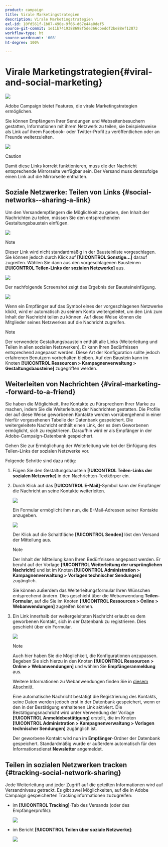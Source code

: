 ```yaml
---
product: campaign
title: Virale Marketingstrategien
description: Virale Marketingstrategien
exl-id: 10fd561f-1b07-490e-9f66-d67e44a0def5
source-git-commit: 1e11b7419388698f5de366cbeddf2be88ef12873
workflow-type: ht
source-wordcount: '608'
ht-degree: 100%

---
```


# Virale Marketingstrategien{#viral-and-social-marketing}

![](../../assets/common.svg)

Adobe Campaign bietet Features, die virale Marketingstrategien ermöglichen.

Sie können Empfängern Ihrer Sendungen und Webseitenbesuchern gestatten, Informationen mit ihrem Netzwerk zu teilen, sie beispielsweise als Link auf ihrem Facebook- oder Twitter-Profil zu veröffentlichen oder an Freunde weiterzuleiten.

![](assets/s_ncs_user_viral_icons.png)

>[!CAUTION]
>
>Damit diese Links korrekt funktionieren, muss die der Nachricht entsprechende Mirrorseite verfügbar sein. Der Versand muss demzufolge einen Link auf die Mirrorseite enthalten.

## Soziale Netzwerke: Teilen von Links {#social-networks--sharing-a-link}

Um den Versandempfängern die Möglichkeit zu geben, den Inhalt der Nachrichten zu teilen, müssen Sie den entsprechenden Gestaltungsbaustein einfügen.

![](assets/s_ncs_user_viral_add_link.png)

>[!NOTE]
>
>Dieser Link wird nicht standardmäßig in der Bausteinliste vorgeschlagen. Sie können jedoch durch Klick auf **[!UICONTROL Sonstige...]** darauf zugreifen. Wählen Sie dann aus den vorgeschlagenen Bausteinen **[!UICONTROL Teilen-Links der sozialen Netzwerke]** aus.

![](assets/s_ncs_user_viral_add_link_via_others.png)

Der nachfolgende Screenshot zeigt das Ergebnis der Bausteineinfügung.

![](assets/s_ncs_user_viral_add_link_rendering.png)

Wenn ein Empfänger auf das Symbol eines der vorgeschlagenen Netzwerke klickt, wird er automatisch zu seinem Konto weitergeleitet, um den Link zum Inhalt der Nachricht teilen zu können. Auf diese Weise können die Mitglieder seines Netzwerkes auf die Nachricht zugreifen.

>[!NOTE]
>
>Der verwendete Gestaltungsbaustein enthält alle Links (Weiterleitung und Teilen in allen sozialen Netzwerken). Er kann Ihren Bedürfnissen entsprechend angepasst werden. Diese Art der Konfiguration sollte jedoch erfahrenen Benutzern vorbehalten bleiben. Auf den Baustein kann im Knoten **[!UICONTROL Ressourcen > Kampagnenverwaltung > Gestaltungsbausteine]** zugegriffen werden.

## Weiterleiten von Nachrichten {#viral-marketing--forward-to-a-friend}

Sie haben die Möglichkeit, Ihre Kontakte zu Fürsprechern Ihrer Marke zu machen, indem Sie die Weiterleitung der Nachrichten gestatten. Die Profile der auf diese Weise geworbenen Kontakte werden vorrübergehend in einer hierfür vorgesehenen Tabelle der Datenbank gespeichert. Die weitergeleitete Nachricht enthält einen Link, der es dem Geworbenen ermöglicht, sich zu registrieren. Daraufhin wird er als Empfänger in der Adobe-Campaign-Datenbank gespeichert.

Gehen Sie zur Ermöglichung der Weiterleitung wie bei der Einfügung des Teilen-Links der sozialen Netzwerke vor.

Folgende Schritte sind dazu nötig:

1. Fügen Sie den Gestaltungsbaustein **[!UICONTROL Teilen-Links der sozialen Netzwerke]** in den Nachrichten-Textkörper ein.
1. Durch Klick auf das **[!UICONTROL E-Mail]**-Symbol kann der Empfänger die Nachricht an seine Kontakte weiterleiten.

   ![](assets/s_ncs_user_viral_email_link.png)

   Ein Formular ermöglicht ihm nun, die E-Mail-Adressen seiner Kontakte anzugeben.

   ![](assets/s_ncs_user_viral_email_msg.png)

   Der Klick auf die Schaltfläche **[!UICONTROL Senden]** löst den Versand der Mitteilung aus.

   >[!NOTE]
   >
   >Der Inhalt der Mitteilung kann Ihren Bedürfnissen angepasst werden. Er beruht auf der Vorlage **[!UICONTROL Weiterleitung der ursprünglichen Nachricht]** und ist im Knoten **[!UICONTROL Administration > Kampagnenverwaltung > Vorlagen technischer Sendungen]** zugänglich.
   >
   >Sie können außerdem das Weiterleitungsformular Ihren Wünschen entsprechend ändern. Dies geschieht über die Webanwendung **Teilen-Formular**, auf die Sie im Knoten **[!UICONTROL Ressourcen > Online > Webanwendungen]** zugreifen können.

1. Ein Link innerhalb der weitergeleiteten Nachricht erlaubt es dem geworbenen Kontakt, sich in der Datenbank zu registrieren. Dies geschieht über ein Formular.

   ![](assets/s_ncs_user_viral_create_account_form.png)

   >[!NOTE]
   >
   >Auch hier haben Sie die Möglichkeit, die Konfigurationen anzupassen. Begeben Sie sich hierzu in den Knoten **[!UICONTROL Ressourcen > Online > Webanwendungen]** und wählen Sie **Empfängeranmeldung** aus.
   >
   >Weitere Informationen zu Webanwendungen finden Sie in [diesem Abschnitt](../../web/using/about-web-applications.md).

   Eine automatische Nachricht bestätigt die Registrierung des Kontakts, seine Daten werden jedoch erst in der Datenbank gespeichert, wenn er den in der Bestätigung enthaltenen Link aktiviert. Die Bestätigungsnachricht wird unter Verwendung der Vorlage **[!UICONTROL Anmeldebestätigung]** erstellt, die im Knoten **[!UICONTROL Administration > Kampagnenverwaltung > Vorlagen technischer Sendungen]** zugänglich ist.

   Der geworbene Kontakt wird nun im **Empfänger**-Ordner der Datenbank gespeichert. Standardmäßig wurde er außerdem automatisch für den Informationsdienst **Newsletter** angemeldet.

## Teilen in sozialen Netzwerken tracken {#tracking-social-network-sharing}

Jede Weiterleitung und jeder Zugriff auf die geteilten Informationen wird auf Versandniveau getrackt. Es gibt zwei Möglichkeiten, auf die in Adobe Campaign gespeicherten Trackinginformationen zuzugreifen:

* im **[!UICONTROL Tracking]**-Tab des Versands (oder des Empfängerprofils):

   ![](assets/s_ncs_user_network_del_tracking_tab.png)

* im Bericht **[!UICONTROL Teilen über soziale Netzwerke]**:

   ![](assets/s_ncs_user_viral_report.png)
